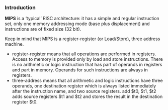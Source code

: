 ### Introduction

**MIPS** is a ‘typical’ RISC architecture: it has a simple and regular instruction set, only one memory addressing mode (base plus displacement) and instructions are of fixed size (32 bit).

Keep in mind that MIPS is a register-register (or Load/Store), three address machine.
- register-register means that all operations are performed in registers. Access to memory is provided
only by load and store instructions. There is no arithmetic or logic instruction that has part of operands
in registers and part in memory. Operands for such instructions are always in registers.
- three-address means that all arithmetic and logic instructions have three operands, one destination register which is always listed immediately after the instruction name, and two source registers. add
$t0, $t1, $t2 adds source registers $t1 and $t2 and stores the result in the destination register
$t0.
